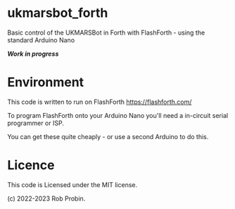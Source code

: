 # ukmarsbot_forth
Basic control of the UKMARSBot in Forth with FlashForth - using the standard Arduino Nano

***Work in progress***

# Environment

This code is written to run on FlashForth https://flashforth.com/

To program FlashForth onto your Arduino Nano you'll need a in-circuit serial programmer or ISP.

You can get these quite cheaply - or use a second Arduino to do this.

# Licence

This code is Licensed under the MIT license.

(c) 2022-2023 Rob Probin.


